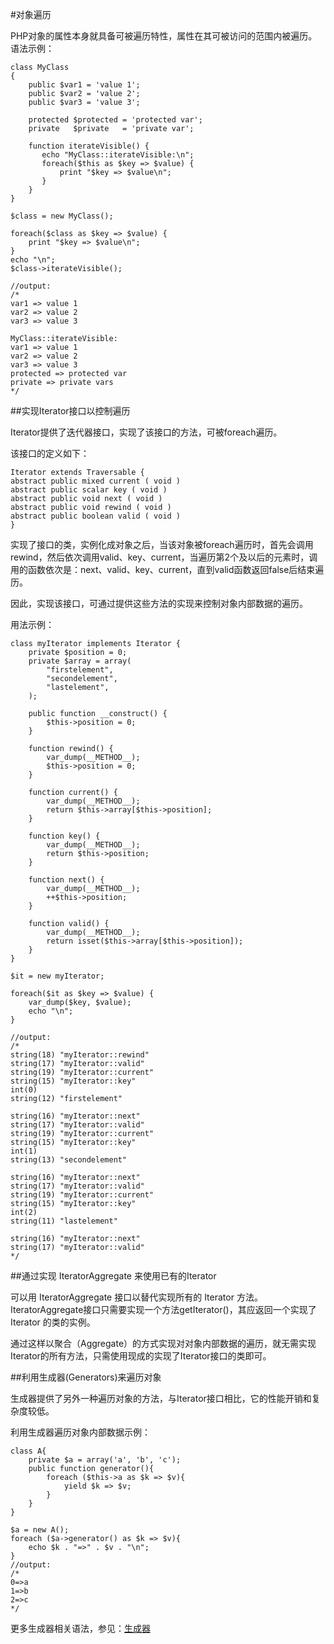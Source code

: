 #对象遍历

PHP对象的属性本身就具备可被遍历特性，属性在其可被访问的范围内被遍历。语法示例：
```
class MyClass
{
    public $var1 = 'value 1';
    public $var2 = 'value 2';
    public $var3 = 'value 3';

    protected $protected = 'protected var';
    private   $private   = 'private var';

    function iterateVisible() {
       echo "MyClass::iterateVisible:\n";
       foreach($this as $key => $value) {
           print "$key => $value\n";
       }
    }
}

$class = new MyClass();

foreach($class as $key => $value) {
    print "$key => $value\n";
}
echo "\n";
$class->iterateVisible();

//output:
/*
var1 => value 1
var2 => value 2
var3 => value 3

MyClass::iterateVisible:
var1 => value 1
var2 => value 2
var3 => value 3
protected => protected var
private => private vars
*/
```

##实现Iterator接口以控制遍历

Iterator提供了迭代器接口，实现了该接口的方法，可被foreach遍历。

该接口的定义如下：
```
Iterator extends Traversable {
abstract public mixed current ( void )
abstract public scalar key ( void )
abstract public void next ( void )
abstract public void rewind ( void )
abstract public boolean valid ( void )
}
```
实现了接口的类，实例化成对象之后，当该对象被foreach遍历时，首先会调用rewind，然后依次调用valid、key、current，当遍历第2个及以后的元素时，调用的函数依次是：next、valid、key、current，直到valid函数返回false后结束遍历。

因此，实现该接口，可通过提供这些方法的实现来控制对象内部数据的遍历。

用法示例：
```
class myIterator implements Iterator {
    private $position = 0;
    private $array = array(
        "firstelement",
        "secondelement",
        "lastelement",
    );  

    public function __construct() {
        $this->position = 0;
    }

    function rewind() {
        var_dump(__METHOD__);
        $this->position = 0;
    }

    function current() {
        var_dump(__METHOD__);
        return $this->array[$this->position];
    }

    function key() {
        var_dump(__METHOD__);
        return $this->position;
    }

    function next() {
        var_dump(__METHOD__);
        ++$this->position;
    }

    function valid() {
        var_dump(__METHOD__);
        return isset($this->array[$this->position]);
    }
}

$it = new myIterator;

foreach($it as $key => $value) {
    var_dump($key, $value);
    echo "\n";
}

//output:
/*
string(18) "myIterator::rewind"
string(17) "myIterator::valid"
string(19) "myIterator::current"
string(15) "myIterator::key"
int(0)
string(12) "firstelement"

string(16) "myIterator::next"
string(17) "myIterator::valid"
string(19) "myIterator::current"
string(15) "myIterator::key"
int(1)
string(13) "secondelement"

string(16) "myIterator::next"
string(17) "myIterator::valid"
string(19) "myIterator::current"
string(15) "myIterator::key"
int(2)
string(11) "lastelement"

string(16) "myIterator::next"
string(17) "myIterator::valid"
*/
```

##通过实现 IteratorAggregate 来使用已有的Iterator

可以用 IteratorAggregate 接口以替代实现所有的 Iterator 方法。IteratorAggregate接口只需要实现一个方法getIterator()，其应返回一个实现了 Iterator 的类的实例。

通过这样以聚合（Aggregate）的方式实现对对象内部数据的遍历，就无需实现Iterator的所有方法，只需使用现成的实现了Iterator接口的类即可。

##利用生成器(Generators)来遍历对象

生成器提供了另外一种遍历对象的方法，与Iterator接口相比，它的性能开销和复杂度较低。

利用生成器遍历对象内部数据示例：
```
class A{
	private $a = array('a', 'b', 'c');
	public function generator(){
		foreach ($this->a as $k => $v){
			yield $k => $v;
		}
	}	
}

$a = new A();
foreach ($a->generator() as $k => $v){
	echo $k . "=>" . $v . "\n";
}
//output:
/*
0=>a
1=>b
2=>c
*/
```

更多生成器相关语法，参见：[生成器](./生成器.md)


